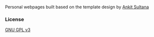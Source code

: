 Personal webpages built based on the template design by [Ankit Sultana](http://ankitsultana.com/researcher)

### License

[GNU GPL v3](https://github.com/bk2dcradle/researcher/blob/gh-pages/LICENSE)
